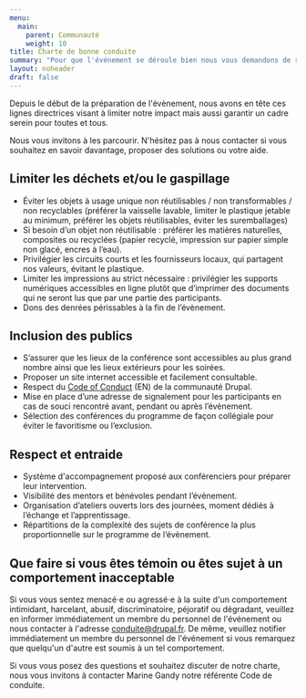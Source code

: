 ```yaml
---
menu:
  main:
    parent: Communauté
    weight: 10
title: Charte de bonne conduite
summary: "Pour que l'événement se déroule bien nous vous demandons de respecter la charte de bonne conduite de l'événement."
layout: noheader
draft: false
---
```

Depuis le début de la préparation de l'évènement, nous avons en tête ces lignes directrices visant à limiter notre impact mais aussi garantir un cadre serein pour toutes et tous.

Nous vous invitons à les parcourir. N'hésitez pas à nous contacter si vous souhaitez en savoir davantage, proposer des solutions ou votre aide.

## Limiter les déchets et/ou le gaspillage

* Éviter les objets à usage unique non réutilisables / non transformables / non recyclables (préférer la vaisselle lavable, limiter le plastique jetable au minimum, préférer les objets réutilisables, éviter les suremballages)
* Si besoin d’un objet non réutilisable : préférer les matières naturelles, composites ou recyclées (papier recyclé, impression sur papier simple non glacé, encres à l’eau).
* Privilégier les circuits courts et les fournisseurs locaux, qui partagent nos valeurs, évitant le plastique.
* Limiter les impressions au strict nécessaire : privilégier les supports numériques accessibles en ligne plutôt que d’imprimer des documents qui ne seront lus que par une partie des participants.
* Dons des denrées périssables à la fin de l’évènement.

## Inclusion des publics

* S’assurer que les lieux de la conférence sont accessibles au plus grand nombre ainsi que les lieux extérieurs pour les soirées.
* Proposer un site internet accessible et facilement consultable.
* Respect du [Code of Conduct](https://www.drupal.org/dcoc) (EN) de la communauté Drupal.
* Mise en place d’une adresse de signalement pour les participants en cas de souci rencontré avant, pendant ou après l’évènement.
* Sélection des conférences du programme de façon collégiale pour éviter le favoritisme ou l’exclusion.

## Respect et entraide

* Système d'accompagnement proposé aux conférenciers pour préparer leur intervention.
* Visibilité des mentors et bénévoles pendant l’évènement.
* Organisation d’ateliers ouverts lors des journées, moment dédiés à l’échange et l’apprentissage.
* Répartitions de la complexité des sujets de conférence la plus proportionnelle sur le programme de l’évènement.

## Que faire si vous êtes témoin ou êtes sujet à un comportement inacceptable

Si vous vous sentez menacé⋅e ou agressé⋅e à la suite d'un comportement intimidant, harcelant, abusif, discriminatoire, péjoratif ou dégradant, veuillez en informer immédiatement un membre du personnel de l'événement ou nous contacter à l'adresse conduite@drupal.fr. De même, veuillez notifier immédiatement un membre du personnel de l'événement si vous remarquez que quelqu'un d'autre est soumis à un tel comportement.

Si vous vous posez des questions et souhaitez discuter de notre charte, nous vous invitons à contacter Marine Gandy notre référente Code de conduite.
